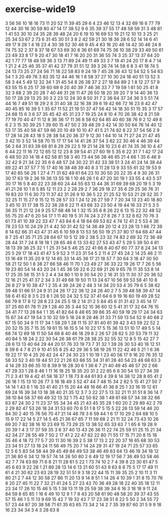 # exercise-wide19
3
56
56
10
18
16
73
11
20
52
11
39
45
29
6
4
23
46
12
13
4
32
69
16
6
77
79
12
44
30
16
30
59
80
47
14
17
38
52
9
6
35
39
37
55
17
48
58
59
31
3
48
81
1
41
53
30
10
24
35
28
39
48
24
20
6
19
10
16
69
53
19
21
12
10
13
3
25
21
25
34
53
67
2
73
6
31
45
30
51
3
8
2
42
59
21
30
18
36
28
6
52
14
14
6
41
49
17
9
28
1
4
18
23
4
30
38
52
30
46
9
45
4
63
16
20
46
14
42
30
46
24
8
74
75
32
2
37
8
37
18
67
53
69
30
8
36
61
69
74
75
36
10
38
29
33
49
50
61
23
49
33
8
17
9
20
47
30
18
41
7
16
20
20
31
36
55
74
3
25
37
13
37
64
20
42
1
77
77
18
48
59
36
3
13
71
89
24
49
11
49
33
3
7
19
41
24
20
17
8
4
7
14
1
21
2
4
25
46
35
37
41
42
37
79
31
51
12
39
3
26
74
14
58
6
8
3
41
18
74
5
24
13
73
25
27
24
56
71
18
22
58
83
9
24
19
7
45
28
36
43
12
54
52
5
54
63
54
1
3
20
49
76
3
83
35
12
44
46
16
1
8
58
37
27
10
30
24
18
40
51
13
52
3
58
3
44
5
49
12
32
34
1
31
45
54
8
26
38
37
2
27
18
84
89
2
1
8
12
27
57
9
63
55
15
6
25
17
39
60
69
9
20
40
39
7
46
36
33
7
7
19
59
1
61
50
25
41
8
32
3
68
2
39
20
28
7
40
46
31
26
11
47
26
50
18
20
39
20
7
9
14
40
36
13
50
17
28
29
13
25
30
3
2
23
12
24
30
8
50
31
7
2
36
64
37
24
36
3
5
51
74
44
16
7
49
51
18
29
2
8
31
40
38
32
16
38
39
6
19
42
66
72
16
23
8
42
47
40
45
85
16
39
5
1
35
67
11
52
21
19
51
37
47
56
42
14
18
30
51
15
35
3
17
57
24
68
15
6
3
6
37
35
45
42
45
31
23
7
19
25
24
8
10
4
70
26
38
42
8
21
59
77
19
70
40
47
11
12
8
36
36
17
11
36
8
58
62
64
85
40
60
38
76
9
2
12
49
8
6
2
3
15
30
39
25
1
39
60
15
47
50
2
39
48
29
3
42
14
30
50
64
76
14
40
12
53
17
35
40
56
47
59
66
20
10
49
10
10
47
41
5
21
74
82
8
22
37
54
56
2
9
17
28
14
28
43
18
5
28
38
54
20
36
37
9
12
30
1
64
10
14
71
27
24
21
47
45
3
42
10
3
52
14
58
70
15
17
17
54
14
41
26
37
54
3
62
22
30
46
4
46
39
44
56
2
64
31
83
39
68
81
8
29
29
22
5
19
21
14
28
10
23
6
41
74
35
36
10
4
47
6
44
22
11
16
72
12
65
12
12
23
8
39
54
41
27
60
19
5
35
6
22
31
7
1
42
17
24
6
48
50
20
14
18
4
62
58
81
58
3
40
73
44
56
38
46
65
21
4
66
1
35
6
46
9
32
42
9
21
34
22
35
6
6
48
57
24
30
22
31
42
33
38
51
3
24
41
24
14
38
44
69
22
41
37
57
7
15
17
40
16
38
48
39
40
8
3
11
28
13
9
33
55
61
32
19
53
9
17
40
85
56
26
1
27
4
71
31
62
49
61
64
23
10
30
50
20
22
35
4
9
30
26
31
30
17
63
19
2
36
19
36
13
55
18
1
10
46
26
1
6
47
20
30
19
1
33
55
4
43
5
37
30
17
16
5
8
40
22
23
38
60
24
44
55
63
13
44
36
31
69
39
68
20
19
5
3
19
41
21
28
10
1
8
5
85
12
11
23
2
2
28
29
2
7
36
29
18
27
35
6
29
25
36
76
31
19
83
20
11
6
30
73
11
37
42
31
26
9
10
36
5
22
21
25
52
10
53
21
29
32
35
7
32
25
11
15
27
9
15
12
15
28
57
33
1
24
12
26
27
59
7
7
20
34
13
23
40
18
80
3
45
10
31
17
38
15
22
38
28
6
22
11
43
68
33
23
50
4
19
44
16
33
21
5
3
5
36
35
11
21
12
24
9
25
57
68
48
14
1
32
15
35
6
8
26
22
6
13
15
22
32
48
52
55
75
20
47
6
20
54
17
1
11
40
19
5
31
74
24
3
27
8
26
7
3
32
8
62
70
76
3
61
73
41
10
39
22
33
47
7
43
84
6
4
18
64
69
53
62
4
74
12
41
2
5
53
4
36
78
23
53
10
24
29
21
4
42
50
31
42
52
14
36
49
20
12
4
23
28
13
1
66
72
39
8
14
62
66
31
43
47
31
45
6
10
59
8
13
53
56
50
19
21
37
80
17
64
68
47
44
8
7
25
41
35
71
25
28
64
67
10
5
12
39
2
38
5
23
32
74
83
2
69
32
72
36
49
28
44
31
7
24
8
18
18
1
28
65
46
6
13
33
62
27
53
43
47
5
29
5
39
50
4
81
18
13
39
36
25
32
1
1
25
31
54
5
46
25
22
41
66
8
40
67
60
77
37
8
24
34
13
25
5
29
17
18
43
41
47
5
9
52
3
11
23
31
54
5
2
11
4
27
45
24
2
14
25
46
2
11
13
16
49
11
35
20
9
12
14
65
33
14
45
36
17
21
18
57
7
30
64
3
18
47
30
50
58
21
12
50
1
8
38
27
66
58
46
11
70
1
23
49
27
36
33
22
19
26
17
7
26
5
56
19
23
80
54
14
43
20
24
1
45
36
59
22
6
22
69
21
26
9
65
78
11
35
53
8
14
17
25
35
56
15
31
5
2
4
4
34
80
1
10
9
30
54
20
2
16
31
33
11
30
37
20
36
52
12
16
21
25
41
37
2
34
3
31
49
68
19
50
11
13
24
67
10
56
59
53
58
41
10
8
26
8
27
9
10
38
47
1
2
35
4
36
24
26
2
48
3
14
34
20
53
4
35
79
6
5
38
62
39
48
51
66
51
24
9
31
24
26
17
22
36
12
24
26
40
2
7
5
39
48
58
39
47
14
58
6
41
62
8
3
5
23
8
1
26
50
24
32
5
52
37
41
64
6
9
19
16
60
19
49
28
52
66
79
8
17
8
12
28
8
23
24
25
5
18
2
14
31
2
5
84
45
6
31
31
42
3
45
14
17
37
25
60
61
78
11
29
1
28
40
35
3
44
52
10
36
60
12
5
41
31
17
32
64
76
15
34
41
77
13
28
64
1
1
35
41
82
64
8
48
65
39
66
35
40
59
19
29
17
24
34
63
15
67
34
47
19
54
3
10
32
59
5
16
24
8
28
46
31
33
71
59
13
54
52
9
40
68
2
67
15
50
34
9
11
17
34
1
58
29
1
28
11
15
37
81
40
61
39
42
3
43
59
22
52
2
20
32
15
35
7
15
35
19
61
15
16
15
5
14
10
22
17
5
15
36
13
51
10
17
49
5
5
14
68
74
12
69
18
11
50
54
66
8
40
46
18
29
8
2
26
57
28
62
5
20
53
79
11
32
40
84
5
18
24
2
22
30
54
26
38
61
79
28
38
25
32
55
32
12
8
5
15
42
27
7
28
6
13
13
40
64
29
44
20
51
76
33
19
73
7
31
32
1
39
26
30
53
40
18
12
51
8
39
6
4
7
8
21
9
10
41
55
8
25
42
29
36
5
58
19
26
11
22
42
46
5
21
1
6
36
19
22
17
10
4
25
26
42
24
47
24
30
23
1
10
19
1
23
40
56
17
9
16
20
76
35
12
58
33
52
3
40
19
44
51
22
21
26
63
66
55
34
31
81
28
40
54
23
48
68
63
3
4
14
29
33
66
35
10
8
39
9
18
28
30
6
1
36
6
7
21
40
49
45
46
57
20
2
66
47
29
33
1
28
8
46
1
11
16
18
25
18
35
20
31
2
22
65
6
8
30
54
10
27
34
39
71
2
3
41
19
4
42
41
58
18
37
1
18
73
8
44
61
83
4
39
8
14
38
12
28
8
65
41
2
26
18
1
15
13
10
26
77
3
16
18
49
3
52
47
44
7
48
15
34
2
62
5
15
41
27
50
7
14
14
1
43
8
1
16
33
41
40
21
15
20
44
48
16
66
41
36
8
25
1
33
16
19
12
61
69
24
16
39
34
13
18
38
40
21
35
12
3
7
3
22
27
5
13
32
21
11
31
51
8
36
14
7
38
10
84
58
37
66
49
32
13
32
1
75
42
50
62
38
1
49
61
68
57
34
38
32
66
63
87
24
30
2
11
23
37
55
34
34
45
21
43
45
35
28
1
60
20
2
29
89
42
2
79
2
29
82
47
53
26
18
24
31
53
60
70
6
51
1
8
17
5
15
5
22
26
13
59
14
46
20
84
30
2
40
15
76
56
70
47
21
14
48
78
3
6
59
44
1
6
17
10
29
2
64
68
10
5
15
9
17
22
14
5
27
14
5
45
21
36
67
65
7
11
59
68
2
21
11
32
24
73
43
10
26
69
20
7
82
38
16
10
23
69
15
73
29
25
13
38
52
65
33
63
7
1
65
6
19
28
9
20
39
1
4
3
17
37
59
35
3
6
37
40
13
43
26
36
11
22
74
25
59
51
25
15
21
34
42
34
27
28
55
49
7
50
2
17
41
2
22
47
62
22
80
71
55
17
15
71
20
8
15
18
35
46
4
18
72
77
5
7
20
11
30
16
39
2
5
38
17
13
2
22
20
37
16
65
68
30
53
23
34
51
27
13
18
24
11
56
49
75
20
7
14
24
29
31
47
19
24
71
25
57
33
65
12
5
6
5
83
54
58
44
39
45
49
84
49
53
38
46
49
63
64
13
46
19
34
18
12
21
36
80
6
34
12
19
57
74
14
26
50
80
2
6
49
12
19
17
56
7
36
49
53
58
46
42
7
7
74
63
69
71
6
8
21
11
28
61
5
22
1
73
74
10
2
7
4
39
8
23
30
61
47
5
45
6
63
9
22
28
1
21
89
28
13
14
6
13
21
60
51
43
9
63
8
8
75
5
17
17
49
11
61
4
21
30
62
23
63
28
19
32
51
51
9
3
18
22
44
15
11
39
35
25
2
10
11
3
11
80
21
2
7
44
12
30
58
27
86
11
20
13
9
14
8
51
1
14
26
4
10
39
1
31
8
15
70
76
8
20
27
45
11
22
7
32
21
41
24
5
27
23
43
70
36
49
28
18
22
40
35
18
12
11
23
34
17
26
10
15
46
5
15
1
38
13
11
19
25
59
38
39
34
6
16
3
18
18
9
11
24
84
59
8
65
85
1
16
6
49
10
12
9
1
7
8
43
20
58
61
90
48
58
20
39
37
43
55
57
15
46
1
5
11
13
9
69
15
42
7
19
32
43
7
17
23
38
51
8
22
5
50
2
34
55
72
57
23
44
87
20
38
58
71
61
35
63
65
73
34
2
14
2
7
35
39
87
60
31
5
9
9
18
16
23
34
34
3
4
3
28
63
8
